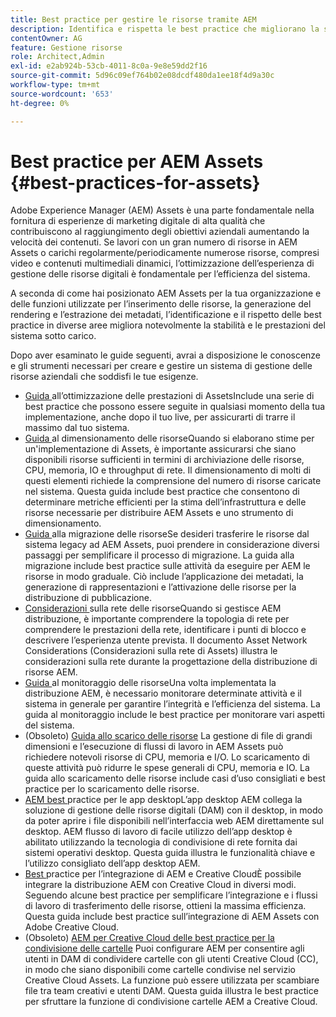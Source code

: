 ```yaml
---
title: Best practice per gestire le risorse tramite AEM
description: Identifica e rispetta le best practice che migliorano la stabilità e le prestazioni del sistema sotto carico, a seconda della distribuzione AEM Assets e delle funzionalità utilizzate per acquisire ed elaborare le risorse.
contentOwner: AG
feature: Gestione risorse
role: Architect,Admin
exl-id: e2ab924b-53cb-4011-8c0a-9e8e59dd2f16
source-git-commit: 5d96c09ef764b02e08dcdf480da1ee18f4d9a30c
workflow-type: tm+mt
source-wordcount: '653'
ht-degree: 0%

---
```


# Best practice per AEM Assets {#best-practices-for-assets}

Adobe Experience Manager (AEM) Assets è una parte fondamentale nella fornitura di esperienze di marketing digitale di alta qualità che contribuiscono al raggiungimento degli obiettivi aziendali aumentando la velocità dei contenuti. Se lavori con un gran numero di risorse in AEM Assets o carichi regolarmente/periodicamente numerose risorse, compresi video e contenuti multimediali dinamici, l’ottimizzazione dell’esperienza di gestione delle risorse digitali è fondamentale per l’efficienza del sistema.

A seconda di come hai posizionato AEM Assets per la tua organizzazione e delle funzioni utilizzate per l’inserimento delle risorse, la generazione del rendering e l’estrazione dei metadati, l’identificazione e il rispetto delle best practice in diverse aree migliora notevolmente la stabilità e le prestazioni del sistema sotto carico.

Dopo aver esaminato le guide seguenti, avrai a disposizione le conoscenze e gli strumenti necessari per creare e gestire un sistema di gestione delle risorse aziendali che soddisfi le tue esigenze.

* [Guida ](performance-tuning-guidelines.md)
all’ottimizzazione delle prestazioni di AssetsInclude una serie di best practice che possono essere seguite in qualsiasi momento della tua implementazione, anche dopo il tuo live, per assicurarti di trarre il massimo dal tuo sistema.
* [Guida ](assets-sizing-guide.md)
al dimensionamento delle risorseQuando si elaborano stime per un&#39;implementazione di Assets, è importante assicurarsi che siano disponibili risorse sufficienti in termini di archiviazione delle risorse, CPU, memoria, IO e throughput di rete. Il dimensionamento di molti di questi elementi richiede la comprensione del numero di risorse caricate nel sistema. Questa guida include best practice che consentono di determinare metriche efficienti per la stima dell’infrastruttura e delle risorse necessarie per distribuire AEM Assets e uno strumento di dimensionamento.
* [Guida ](assets-migration-guide.md)
alla migrazione delle risorseSe desideri trasferire le risorse dal sistema legacy ad AEM Assets, puoi prendere in considerazione diversi passaggi per semplificare il processo di migrazione. La guida alla migrazione include best practice sulle attività da eseguire per AEM le risorse in modo graduale. Ciò include l’applicazione dei metadati, la generazione di rappresentazioni e l’attivazione delle risorse per la distribuzione di pubblicazione.
* [Considerazioni ](assets-network-considerations.md)
sulla rete delle risorseQuando si gestisce AEM distribuzione, è importante comprendere la topologia di rete per comprendere le prestazioni della rete, identificare i punti di blocco e descrivere l’esperienza utente prevista. Il documento Asset Network Considerations (Considerazioni sulla rete di Assets) illustra le considerazioni sulla rete durante la progettazione della distribuzione di risorse AEM.
* [Guida ](assets-monitoring-best-practices.md)
al monitoraggio delle risorseUna volta implementata la distribuzione AEM, è necessario monitorare determinate attività e il sistema in generale per garantire l’integrità e l’efficienza del sistema. La guida al monitoraggio include le best practice per monitorare vari aspetti del sistema.
* (Obsoleto) [Guida allo scarico delle risorse](assets-offloading-best-practices.md)
La gestione di file di grandi dimensioni e l’esecuzione di flussi di lavoro in AEM Assets può richiedere notevoli risorse di CPU, memoria e I/O. Lo scaricamento di queste attività può ridurre le spese generali di CPU, memoria e IO. La guida allo scaricamento delle risorse include casi d’uso consigliati e best practice per lo scaricamento delle risorse.
* [AEM best ](https://helpx.adobe.com/experience-manager/desktop-app/aem-desktop-app-best-practices.html)
practice per le app desktopL’app desktop AEM collega la soluzione di gestione delle risorse digitali (DAM) con il desktop, in modo da poter aprire i file disponibili nell’interfaccia web AEM direttamente sul desktop. AEM flusso di lavoro di facile utilizzo dell’app desktop è abilitato utilizzando la tecnologia di condivisione di rete fornita dai sistemi operativi desktop. Questa guida illustra le funzionalità chiave e l’utilizzo consigliato dell’app desktop AEM.
* [Best ](aem-cc-integration-best-practices.md)
practice per l’integrazione di AEM e Creative CloudÈ possibile integrare la distribuzione AEM con Creative Cloud in diversi modi. Seguendo alcune best practice per semplificare l’integrazione e i flussi di lavoro di trasferimento delle risorse, ottieni la massima efficienza. Questa guida include best practice sull’integrazione di AEM Assets con Adobe Creative Cloud.
* (Obsoleto) [AEM per Creative Cloud delle best practice per la condivisione delle cartelle](aem-cc-folder-sharing-best-practices.md)
Puoi configurare AEM per consentire agli utenti in DAM di condividere cartelle con gli utenti Creative Cloud (CC), in modo che siano disponibili come cartelle condivise nel servizio Creative Cloud Assets. La funzione può essere utilizzata per scambiare file tra team creativi e utenti DAM. Questa guida illustra le best practice per sfruttare la funzione di condivisione cartelle AEM a Creative Cloud.
